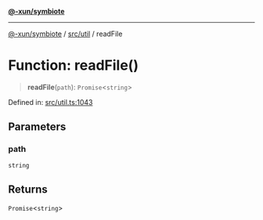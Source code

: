 [**@-xun/symbiote**](../../../README.md)

***

[@-xun/symbiote](../../../README.md) / [src/util](../README.md) / readFile

# Function: readFile()

> **readFile**(`path`): `Promise`\<`string`\>

Defined in: [src/util.ts:1043](https://github.com/Xunnamius/symbiote/blob/684c98756883770dff30034f576ce171f943b9a2/src/util.ts#L1043)

## Parameters

### path

`string`

## Returns

`Promise`\<`string`\>
